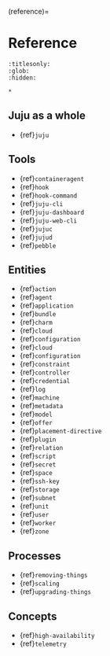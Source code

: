 (reference)=
# Reference

<!--Technical information on APIs, specifications, command reference, internals.-->

```{toctree}
:titlesonly:
:glob:
:hidden:

*

```

## Juju as a whole

- {ref}`juju`

## Tools

- {ref}`containeragent`
- {ref}`hook`
- {ref}`hook-command`
- {ref}`juju-cli`
- {ref}`juju-dashboard`
- {ref}`juju-web-cli`
- {ref}`jujuc`
- {ref}`jujud`
- {ref}`pebble`

## Entities

- {ref}`action`
- {ref}`agent`
- {ref}`application`
- {ref}`bundle`
- {ref}`charm`
- {ref}`cloud`
- {ref}`configuration`
- {ref}`cloud`
- {ref}`configuration`
- {ref}`constraint`
- {ref}`controller`
- {ref}`credential`
- {ref}`log`
- {ref}`machine`
- {ref}`metadata`
- {ref}`model`
- {ref}`offer`
- {ref}`placement-directive`
- {ref}`plugin`
- {ref}`relation`
- {ref}`script`
- {ref}`secret`
- {ref}`space`
- {ref}`ssh-key`
- {ref}`storage`
- {ref}`subnet`
- {ref}`unit`
- {ref}`user`
- {ref}`worker`
- {ref}`zone`

## Processes

- {ref}`removing-things`
- {ref}`scaling`
- {ref}`upgrading-things`

## Concepts

- {ref}`high-availability`
- {ref}`telemetry`
